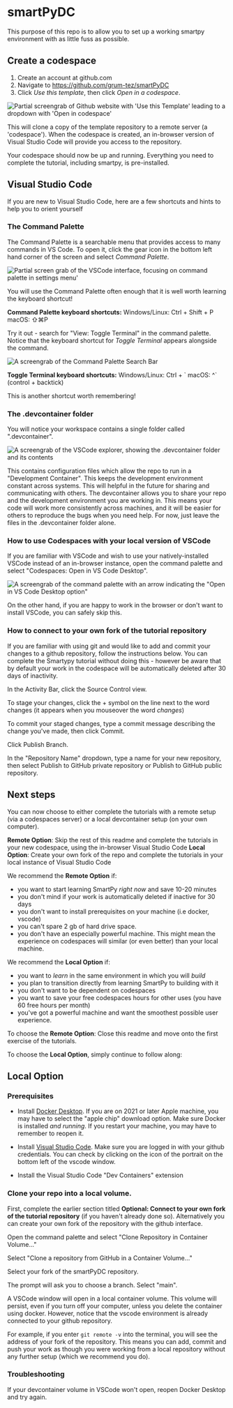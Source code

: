 # smartPyDC

This purpose of this repo is to allow you to set up a working smartpy environment with as little fuss as possible.

## Create a codespace

1. Create an account at github.com
2. Navigate to https://github.com/grum-tez/smartPyDC
3. Click _Use this template_, then click _Open in a codespace_.

![Partial screengrab of Github website with 'Use this Template' leading to a dropdown with 'Open in codespace'](images/useThisTemplate.png)

This will clone a copy of the template repository to a remote server (a 'codespace'). When the codespace is created, an in-browser version of Visual Studio Code will provide you access to the repository.

Your codespace should now be up and running. Everything you need to complete the tutorial, including smartpy, is pre-installed.

## Visual Studio Code
If you are new to Visual Studio Code, here are a few shortcuts and hints to help you to orient yourself

### The Command Palette
The Command Palette is a searchable menu that provides access to many commands in VS Code. To open it, click the gear icon in the bottom left hand corner of the screen and select *Command Palette*.

![Partial screen grab of the VSCode interface, focusing on command palette in settings menu'](images/openCommandPalette.png)

You will use the Command Palette often enough that it is well worth learning the keyboard shortcut!

**Command Palette keyboard shortcuts:**
Windows/Linux: Ctrl + Shift + P
macOS: ⇧⌘P

Try it out - search for "View: Toggle Terminal" in the command palette. Notice that the keyboard shortcut for *Toggle Terminal* appears alongside the command.

![A screengrab of the Command Palette Search Bar](images/commandPaletteSearch.png)

**Toggle Terminal keyboard shortcuts:**
Windows/Linux: Ctrl + \`
macOS: ^\` (control + backtick)

This is another shortcut worth remembering!

### The .devcontainer folder

You will notice your workspace contains a single folder called ".devcontainer".

![A screengrab of the VSCode explorer, showing the .devcontainer folder and its contents](/images/devcontainerExplorer.png)

 This contains configuration files which allow the repo to run in a "Development Container". This keeps the development environment constant across systems. This will helpful in the future for sharing and communicating with others. The devcontainer allows you to share your repo and the development environment you are working in. This means your code will work more consistently across machines, and it will be easier for others to reproduce the bugs when you need help. For now, just leave the files in the .devcontainer folder alone.

### How to use Codespaces with your local version of VSCode

If you are familiar with VSCode and wish to use your natively-installed VSCode instead of an in-browser instance, open the command palette and select "Codespaces: Open in VS Code Desktop". 

![A screengrab of the command palette with an arrow indicating the "Open in VS Code Desktop option"](/images/openVSCodeDesktop.png)

On the other hand, if you are happy to work in the browser or don't want to install VSCode, you can safely skip this.

### How to connect to your own fork of the tutorial repository

If you are familiar with using git and would like to add and commit your changes to a github repository, follow the instructions below. You can complete the Smartypy tutorial without doing this - however be aware that by default your work in the codespace will be automatically deleted after 30 days of inactivity. 

In the Activity Bar, click the Source Control view.

To stage your changes, click the + symbol on the line next to the word changes (it appears when you mouseover the word *changes*)

To commit your staged changes, type a commit message describing the change you've made, then click Commit.

Click Publish Branch.

In the "Repository Name" dropdown, type a name for your new repository, then select Publish to GitHub private repository or Publish to GitHub public repository.

## Next steps

You can now choose to either complete the tutorials with a remote setup (via a codespaces server) or a local devcontainer setup (on your own computer).

**Remote Option**: Skip the rest of this readme and complete the tutorials in your new codespace, using the in-browser Visual Studio Code
**Local Option**: Create your own fork of the repo and complete the tutorials in your local instance of Visual Studio Code

We recommend the **Remote Option** if:

- you want to start learning SmartPy *right now* and save 10-20 minutes
- you don't mind if your work is automatically deleted if inactive for 30 days
- you don't want to install prerequisites on your machine (i.e docker, vscode)
- you can't spare 2 gb of hard drive space.
- you don't have an especially powerful machine. This might mean the experience on codespaces will similar (or even better) than your local machine.

We recommend the **Local Option** if:

- you want to _learn_ in the same environment in which you will _build_
- you plan to transition directly from learning SmartPy to building with it
- you don't want to be dependent on codespaces
- you want to save your free codespaces hours for other uses (you have 60 free hours per month)
- you've got a powerful machine and want the smoothest possible user experience.

To choose the **Remote Option**: Close this readme and move onto the first exercise of the tutorials.

To choose the **Local Option**, simply continue to follow along:

## Local Option

### Prerequisites

- Install [Docker Desktop](https://www.docker.com/products/docker-desktop/). If you are on 2021 or later Apple machine, you may have to select the "apple chip" download option. 
Make sure Docker is installed *and running*. If you restart your machine, you may have to remember to reopen it.

- Install [Visual Studio Code](https://code.visualstudio.com/download). Make sure you are logged in with your github credentials. You can check by clicking on the icon of the portrait on the bottom left of the vscode window.

- Install the Visual Studio Code "Dev Containers" extension 

### Clone your repo into a local volume.

First, complete the earlier section titled **Optional: Connect to your own fork of the tutorial repository** (if you haven't already done so). Alternatively you can create your own fork of the repository with the github interface.

Open the command palette and select "Clone Repository in Container Volume..."

Select "Clone a repository from GitHub in a Container Volume..."

Select your fork of the smartPyDC repository.

The prompt will ask you to choose a branch. Select "main".

A VSCode window will open in a local container volume. This volume will persist, even if you turn off your computer, unless you delete the container using docker. However, notice that the vscode environment is already connected to your github repository.

For example, if you enter `git remote -v` into the terminal, you will see the address of your fork of the repository. This means you can add, commit and push your work as though you were working from a local repository without any further setup (which we recommend you do).

### Troubleshooting

If your devcontainer volume in VSCode won't open, reopen Docker Desktop and try again.
